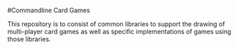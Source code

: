 #Commandline Card Games

This repository is to consist of common libraries to support the drawing of multi-player card games as well as specific implementations of games using those libraries.
